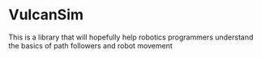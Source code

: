# VulcanSim
This is a library that will hopefully help robotics programmers understand the basics of path followers and robot movement
